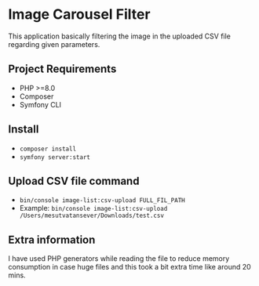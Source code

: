 # Image Carousel Filter
This application basically filtering the image in the uploaded CSV file regarding given parameters.

## Project Requirements
- PHP >=8.0
- Composer
- Symfony CLI

## Install
- `composer install`
- `symfony server:start`

## Upload CSV file command
- `bin/console image-list:csv-upload FULL_FIL_PATH`
- Example: `bin/console image-list:csv-upload /Users/mesutvatansever/Downloads/test.csv`

## Extra information

I have used PHP generators while reading the file to reduce memory consumption in case huge files and this took a bit extra time like around 20 mins.